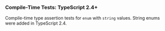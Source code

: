 ### Compile-Time Tests: TypeScript 2.4+
Compile-time type assertion tests for `enum` with `string` values. String enums were added in TypeScript 2.4.